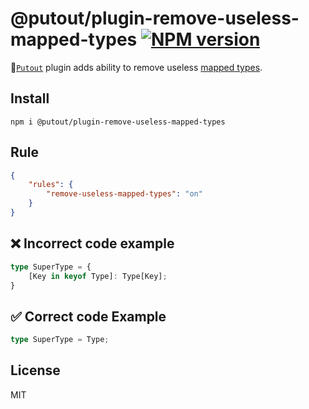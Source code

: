 # @putout/plugin-remove-useless-mapped-types [![NPM version][NPMIMGURL]][NPMURL]

[NPMIMGURL]: https://img.shields.io/npm/v/@putout/plugin-remove-useless-mapped-types.svg?style=flat&longCache=true
[NPMURL]: https://npmjs.org/package/@putout/plugin-remove-useless-mapped-types "npm"

🐊[`Putout`](https://github.com/coderaiser/putout) plugin adds ability to remove useless [mapped types](https://www.typescriptlang.org/docs/handbook/2/mapped-types.html).

## Install

```
npm i @putout/plugin-remove-useless-mapped-types
```

## Rule

```json
{
    "rules": {
        "remove-useless-mapped-types": "on"
    }
}
```

## ❌ Incorrect code example

```ts
type SuperType = {
    [Key in keyof Type]: Type[Key];
}
```

## ✅ Correct code Example

```ts
type SuperType = Type;
```

## License

MIT
